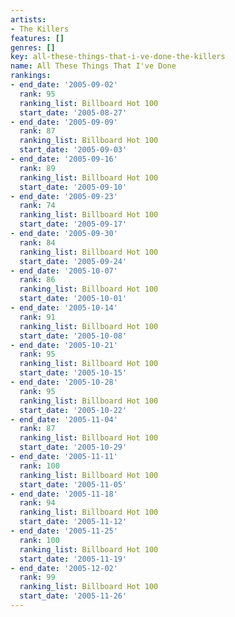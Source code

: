 ```yaml
---
artists:
- The Killers
features: []
genres: []
key: all-these-things-that-i-ve-done-the-killers
name: All These Things That I've Done
rankings:
- end_date: '2005-09-02'
  rank: 95
  ranking_list: Billboard Hot 100
  start_date: '2005-08-27'
- end_date: '2005-09-09'
  rank: 87
  ranking_list: Billboard Hot 100
  start_date: '2005-09-03'
- end_date: '2005-09-16'
  rank: 89
  ranking_list: Billboard Hot 100
  start_date: '2005-09-10'
- end_date: '2005-09-23'
  rank: 74
  ranking_list: Billboard Hot 100
  start_date: '2005-09-17'
- end_date: '2005-09-30'
  rank: 84
  ranking_list: Billboard Hot 100
  start_date: '2005-09-24'
- end_date: '2005-10-07'
  rank: 86
  ranking_list: Billboard Hot 100
  start_date: '2005-10-01'
- end_date: '2005-10-14'
  rank: 91
  ranking_list: Billboard Hot 100
  start_date: '2005-10-08'
- end_date: '2005-10-21'
  rank: 95
  ranking_list: Billboard Hot 100
  start_date: '2005-10-15'
- end_date: '2005-10-28'
  rank: 95
  ranking_list: Billboard Hot 100
  start_date: '2005-10-22'
- end_date: '2005-11-04'
  rank: 87
  ranking_list: Billboard Hot 100
  start_date: '2005-10-29'
- end_date: '2005-11-11'
  rank: 100
  ranking_list: Billboard Hot 100
  start_date: '2005-11-05'
- end_date: '2005-11-18'
  rank: 94
  ranking_list: Billboard Hot 100
  start_date: '2005-11-12'
- end_date: '2005-11-25'
  rank: 100
  ranking_list: Billboard Hot 100
  start_date: '2005-11-19'
- end_date: '2005-12-02'
  rank: 99
  ranking_list: Billboard Hot 100
  start_date: '2005-11-26'
---
```


